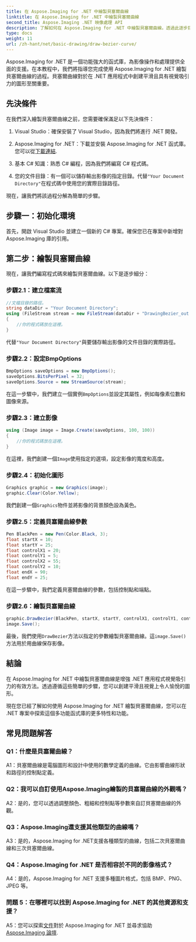 ```yaml
---
title: 在 Aspose.Imaging for .NET 中繪製貝塞爾曲線
linktitle: 在 Aspose.Imaging for .NET 中繪製貝塞爾曲線
second_title: Aspose.Imaging .NET 映像處理 API
description: 了解如何在 Aspose.Imaging for .NET 中繪製貝塞爾曲線。透過此逐步指南增強您的 .NET 圖形。
type: docs
weight: 11
url: /zh-hant/net/basic-drawing/draw-bezier-curve/
---
```

Aspose.Imaging for .NET 是一個功能強大的函式庫，為影像操作和處理提供全面的支援。在本教程中，我們將指導您完成使用 Aspose.Imaging for .NET 繪製貝塞爾曲線的過程。貝塞爾曲線對於在 .NET 應用程式中創建平滑且具有視覺吸引力的圖形至關重要。

## 先決條件

在我們深入繪製貝塞爾曲線之前，您需要確保滿足以下先決條件：

1. Visual Studio：確保安裝了 Visual Studio，因為我們將進行 .NET 開發。

2.  Aspose.Imaging for .NET：下載並安裝 Aspose.Imaging for .NET 函式庫。您可以從[下載連結](https://releases.aspose.com/imaging/net/).

3. 基本 C# 知識：熟悉 C# 編程，因為我們將編寫 C# 程式碼。

4. 您的文件目錄：有一個可以儲存輸出影像的指定目錄。代替`"Your Document Directory"`在程式碼中使用您的實際目錄路徑。

現在，讓我們將該過程分解為簡單的步驟。

## 步驟一：初始化環境

首先，開啟 Visual Studio 並建立一個新的 C# 專案。確保您已在專案中新增對 Aspose.Imaging 庫的引用。

## 第二步：繪製貝塞爾曲線

現在，讓我們編寫程式碼來繪製貝塞爾曲線。以下是逐步細分：

### 步驟2.1：建立檔案流

```csharp
//文檔目錄的路徑。
string dataDir = "Your Document Directory";
using (FileStream stream = new FileStream(dataDir + "DrawingBezier_out.bmp", FileMode.Create))
{
    //你的程式碼放在這裡。
}
```

代替`"Your Document Directory"`與要儲存輸出影像的文件目錄的實際路徑。

### 步驟2.2：設定BmpOptions

```csharp
BmpOptions saveOptions = new BmpOptions();
saveOptions.BitsPerPixel = 32;
saveOptions.Source = new StreamSource(stream);
```

在這一步驟中，我們建立一個實例`BmpOptions`並設定其屬性，例如每像素位數和圖像來源。

### 步驟2.3：建立影像

```csharp
using (Image image = Image.Create(saveOptions, 100, 100))
{
    //你的程式碼放在這裡。
}
```

在這裡，我們創建一個`Image`使用指定的選項，設定影像的寬度和高度。

### 步驟2.4：初始化圖形

```csharp
Graphics graphic = new Graphics(image);
graphic.Clear(Color.Yellow);
```

我們創建一個`Graphics`物件並將影像的背景顏色設為黃色。

### 步驟2.5：定義貝塞爾曲線參數

```csharp
Pen BlackPen = new Pen(Color.Black, 3);
float startX = 10;
float startY = 25;
float controlX1 = 20;
float controlY1 = 5;
float controlX2 = 55;
float controlY2 = 10;
float endX = 90;
float endY = 25;
```

在這一步驟中，我們定義貝塞爾曲線的參數，包括控制點和端點。

### 步驟2.6：繪製貝塞爾曲線

```csharp
graphic.DrawBezier(BlackPen, startX, startY, controlX1, controlY1, controlX2, controlY2, endX, endY);
image.Save();
```

最後，我們使用`DrawBezier`方法以指定的參數繪製貝塞爾曲線。這`image.Save()`方法用於用曲線保存影像。

## 結論

在 Aspose.Imaging for .NET 中繪製貝塞爾曲線是增強 .NET 應用程式視覺吸引力的有效方法。透過遵循這些簡單的步驟，您可以創建平滑且視覺上令人愉悅的圖形。

現在您已經了解如何使用 Aspose.Imaging for .NET 繪製貝塞爾曲線，您可以在 .NET 專案中探索這個多功能函式庫的更多特性和功能。

## 常見問題解答

### Q1：什麼是貝塞爾曲線？

A1：貝塞爾曲線是電腦圖形和設計中使用的數學定義的曲線。它由影響曲線形狀和路徑的控制點定義。

### Q2：我可以自訂使用Aspose.Imaging繪製的貝塞爾曲線的外觀嗎？

A2：是的，您可以透過調整顏色、粗細和控制點等參數來自訂貝塞爾曲線的外觀。

### Q3：Aspose.Imaging還支援其他類型的曲線嗎？

A3：是的，Aspose.Imaging for .NET支援各種類型的曲線，包括二次貝塞爾曲線和三次貝塞爾曲線。

### Q4：Aspose.Imaging for .NET 是否相容於不同的影像格式？

A4：是的，Aspose.Imaging for .NET 支援多種圖片格式，包括 BMP、PNG、JPEG 等。

### 問題 5：在哪裡可以找到 Aspose.Imaging for .NET 的其他資源和支援？

 A5：您可以探索[文件](https://reference.aspose.com/imaging/net/)對於 Aspose.Imaging for .NET 並尋求協助[Aspose.Imaging 論壇](https://forum.aspose.com/).